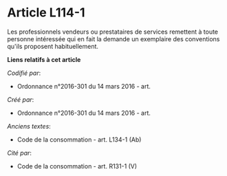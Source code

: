 # Article L114-1

Les professionnels vendeurs ou prestataires de services remettent à toute personne intéressée qui en fait la demande un
exemplaire des conventions qu'ils proposent habituellement.

**Liens relatifs à cet article**

_Codifié par_:

  - Ordonnance n°2016-301 du 14 mars 2016 - art.

_Créé par_:

  - Ordonnance n°2016-301 du 14 mars 2016 - art.

_Anciens textes_:

  - Code de la consommation - art. L134-1 (Ab)

_Cité par_:

  - Code de la consommation - art. R131-1 (V)

